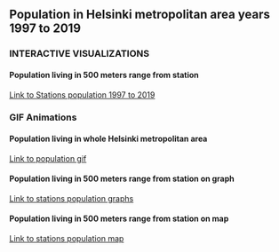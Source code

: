 ## Population in Helsinki metropolitan area years 1997 to 2019


### INTERACTIVE VISUALIZATIONS

#### Population living in 500 meters range from station
[Link to Stations population 1997 to 2019](https://saukkoriipi.github.io/StationsPopulation/StationsPopulation.html)


### GIF Animations

#### Population living in whole Helsinki metropolitan area
[Link to population gif](https://saukkoriipi.github.io/StationsPopulation/Population.gif)

#### Population living in 500 meters range from station on graph
[Link to stations population graphs](https://saukkoriipi.github.io/StationsPopulation/StationsGraph.gif)

#### Population living in 500 meters range from station on map
[Link to stations population map](https://saukkoriipi.github.io/StationsPopulation/StationsPopulation.gif)
